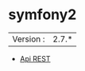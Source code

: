 # symfony2

|            |             |
| ---------- | ----------- |
| Version :  | 2.7.*       |


+ [Api REST](md/api_rest.md)
